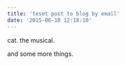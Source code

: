 ```yaml
---
title: 'teset post to blog by email'
date: '2015-06-18 12:18:10'
---
```


cat. the musical.

and some more things.

